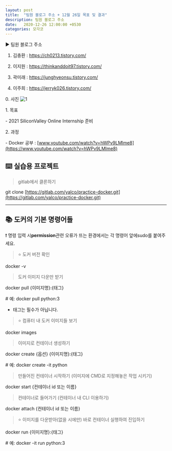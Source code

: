 ```yaml
---
layout: post
title:  "팀원 블로그 주소 + 12월 26일 목표 및 결과"
description: 팀원 블로그 주소
date:   2020-12-26 12:00:00 +0530
categories: 모각코
---
```


▶ 팀원 블로그 주소

1) 김충환 : https://ch0213.tistory.com/

2) 이지원 : https://thinkanddoit97.tistory.com/ 

3) 곽미래 : https://junghyeonsu.tistory.com/

4) 이주희 : https://jerryk026.tistory.com/



0\. 사진
![1](https://user-images.githubusercontent.com/49121847/105642090-f1ea4900-5eca-11eb-9113-2e74c621e867.jpg)

1\. 목표

\- 2021 SiliconValley Online Internship 준비

2\. 과정

\- Docker 공부 : [www.youtube.com/watch?v=hWPv9LMlme8](https://www.youtube.com/watch?v=hWPv9LMlme8)

## ⌨️ 실습용 프로젝트

> gitlab에서 클론하기

git clone [https://gitlab.com/yalco/practice-docker.git](https://gitlab.com/yalco/practice-docker.git)

---

## 📚 도커의 기본 명령어들

❗️ 명령 입력 시**permission**관련 오류가 뜨는 환경에서는 각 명령어 앞에sudo를 붙여주세요.

> ⭐️ 도커 버전 확인

docker -v

> 도커 이미지 다운만 받기

docker pull {이미지명}:{태그}

\# 예: docker pull python:3

-   태그는 필수가 아닙니다.

> ⭐️ 컴퓨터 내 도커 이미지들 보기

docker images

> 이미지로 컨테이너 생성하기

docker create {옵션} {이미지명}:{태그}

\# 예: docker create -it python

> 만들어진 컨테이너 시작하기 (이미지에 CMD로 지정해놓은 작업 시키기)

docker start {컨테이너 id 또는 이름}

> 컨테이너로 들어가기 (컨테이너 내 CLI 이용하기)

docker attach {컨테이너 id 또는 이름}

> ⭐️ 이미지를 다운받아(없을 시에만) 바로 컨테이너 실행하여 진입하기

docker run {이미지명}:{태그}

\# 예: docker -it run python:3
